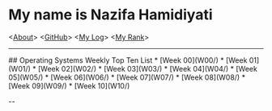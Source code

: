 ---
---
# My name is Nazifa Hamidiyati

<[About](README.md)>
<[GitHub](https://github.com/nazifahamidiyati/os202/)>
<[My Log](TXT/mylog.txt)>
<[My Rank](TXT/myrank.txt)>
<br>
<hr>
## Operating Systems Weekly Top Ten List
* [Week 00](W00/) 
* [Week 01](W01/)
* [Week 02](W02/)
* [Week 03](W03/)
* [Week 04](W04/)
* [Week 05](W05/)
* [Week 06](W06/)
* [Week 07](W07/)
* [Week 08](W08/)
* [Week 09](W09/)
* [Week 10](W10/)

--
